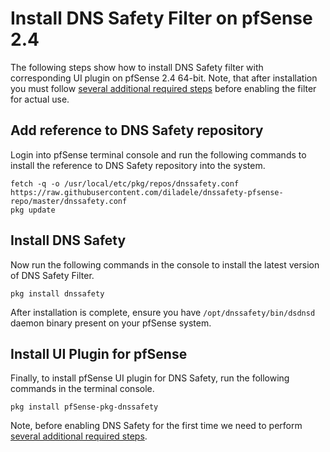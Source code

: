 # Install DNS Safety Filter on pfSense 2.4

The following steps show how to install DNS Safety filter with corresponding UI plugin on pfSense 2.4 64-bit. Note, that after installation you must follow [several additional required steps](/config/pfsense/) before enabling the filter for actual use.

## Add reference to DNS Safety repository

Login into pfSense terminal console and run the following commands to install the reference to DNS Safety repository into the system.

	fetch -q -o /usr/local/etc/pkg/repos/dnssafety.conf https://raw.githubusercontent.com/diladele/dnssafety-pfsense-repo/master/dnssafety.conf
	pkg update

## Install DNS Safety

Now run the following commands in the console to install the latest version of DNS Safety Filter.

	pkg install dnssafety

After installation is complete, ensure you have `/opt/dnssafety/bin/dsdnsd` daemon binary present on your pfSense system.

## Install UI Plugin for pfSense

Finally, to install pfSense UI plugin for DNS Safety, run the following commands in the terminal console.

	pkg install pfSense-pkg-dnssafety

Note, before enabling DNS Safety for the first time we need to perform [several additional required steps](/config/pfsense/).
